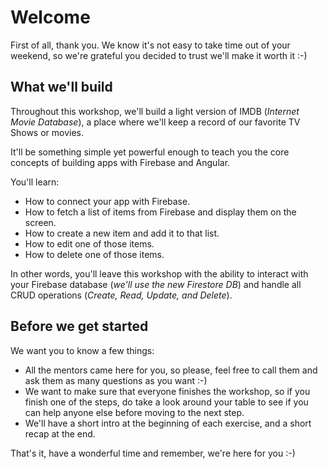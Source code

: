 # Welcome

First of all, thank you. We know it's not easy to take time out of your weekend, so we're grateful you decided to trust we'll make it worth it :-)

## What we'll build

Throughout this workshop, we'll build a light version of IMDB (_Internet Movie Database_), a place where we'll keep a record of our favorite TV Shows or movies.

It'll be something simple yet powerful enough to teach you the core concepts of building apps with Firebase and Angular.

You'll learn:

- How to connect your app with Firebase.
- How to fetch a list of items from Firebase and display them on the screen.
- How to create a new item and add it to that list.
- How to edit one of those items.
- How to delete one of those items.

In other words, you'll leave this workshop with the ability to interact with your Firebase database (_we'll use the new Firestore DB_) and handle all CRUD operations (_Create, Read, Update, and Delete_).

## Before we get started

We want you to know a few things:

- All the mentors came here for you, so please, feel free to call them and ask them as many questions as you want :-)
- We want to make sure that everyone finishes the workshop, so if you finish one of the steps, do take a look around your table to see if you can help anyone else before moving to the next step.
- We'll have a short intro at the beginning of each exercise, and a short recap at the end.

That's it, have a wonderful time and remember, we're here for you :-)
